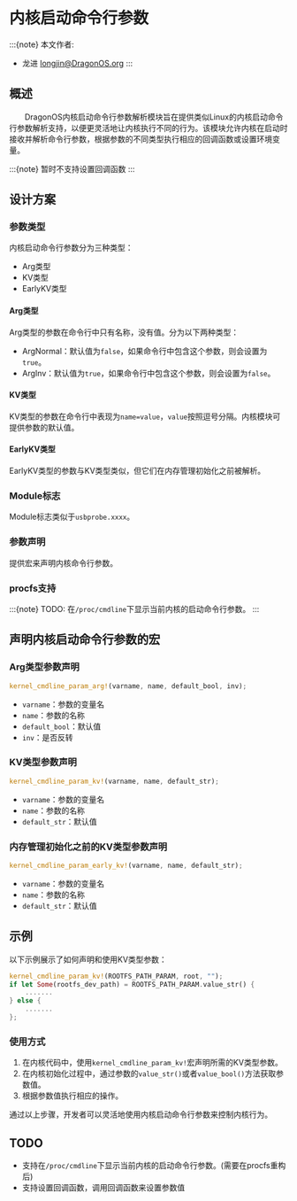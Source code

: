 # 内核启动命令行参数

:::{note}
本文作者: 
- 龙进 <longjin@DragonOS.org>
:::

## 概述

&emsp;&emsp;DragonOS内核启动命令行参数解析模块旨在提供类似Linux的内核启动命令行参数解析支持，以便更灵活地让内核执行不同的行为。该模块允许内核在启动时接收并解析命令行参数，根据参数的不同类型执行相应的回调函数或设置环境变量。

:::{note}
暂时不支持设置回调函数
:::

## 设计方案


### 参数类型

内核启动命令行参数分为三种类型：

- Arg类型
- KV类型
- EarlyKV类型

#### Arg类型

Arg类型的参数在命令行中只有名称，没有值。分为以下两种类型：

- ArgNormal：默认值为`false`，如果命令行中包含这个参数，则会设置为`true`。
- ArgInv：默认值为`true`，如果命令行中包含这个参数，则会设置为`false`。

#### KV类型

KV类型的参数在命令行中表现为`name=value`，`value`按照逗号分隔。内核模块可提供参数的默认值。

#### EarlyKV类型

EarlyKV类型的参数与KV类型类似，但它们在内存管理初始化之前被解析。

### Module标志

Module标志类似于`usbprobe.xxxx`。

### 参数声明
提供宏来声明内核命令行参数。
### procfs支持

:::{note}
TODO: 在`/proc/cmdline`下显示当前内核的启动命令行参数。
:::

## 声明内核启动命令行参数的宏

### Arg类型参数声明
```rust
kernel_cmdline_param_arg!(varname, name, default_bool, inv);
```
- `varname`：参数的变量名
- `name`：参数的名称
- `default_bool`：默认值
- `inv`：是否反转

### KV类型参数声明

```rust
kernel_cmdline_param_kv!(varname, name, default_str);
```

- `varname`：参数的变量名
- `name`：参数的名称
- `default_str`：默认值

### 内存管理初始化之前的KV类型参数声明

```rust
kernel_cmdline_param_early_kv!(varname, name, default_str);
```

- `varname`：参数的变量名
- `name`：参数的名称
- `default_str`：默认值

## 示例

以下示例展示了如何声明和使用KV类型参数：
```rust
kernel_cmdline_param_kv!(ROOTFS_PATH_PARAM, root, "");
if let Some(rootfs_dev_path) = ROOTFS_PATH_PARAM.value_str() {
    .......
} else {
    .......
};
```

### 使用方式

1. 在内核代码中，使用`kernel_cmdline_param_kv!`宏声明所需的KV类型参数。
2. 在内核初始化过程中，通过参数的`value_str()`或者`value_bool()`方法获取参数值。
3. 根据参数值执行相应的操作。

通过以上步骤，开发者可以灵活地使用内核启动命令行参数来控制内核行为。


## TODO

- 支持在`/proc/cmdline`下显示当前内核的启动命令行参数。(需要在procfs重构后)
- 支持设置回调函数，调用回调函数来设置参数值
